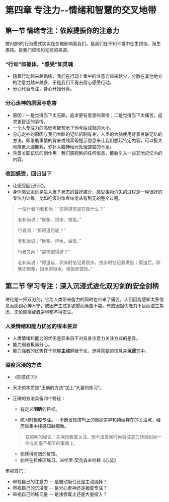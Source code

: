 # 第四章 专注力--情绪和智慧的交叉地带

## 第一节 情绪专注：依照提振你的注意力

做A想B的行为模式实实在在地影响着我们，是我们在不知不觉中徒生烦恼、渐生愚钝。是我们烦恼和无能的来源。

### “行动”如躯体，“感受”如灵魂

* 随着行动越来越熟练，我们在行动上集中的注意力越来越少，分散在其他地方的注意力越来越多，于是我们不再去耐心感受行动。
* 分心代替专注，身心开始分离。

### 分心走神的原因与危害

* 原因：一是觉得当下太无聊，追求更有意思的事情；二是觉得当下太痛苦，追求更舒适的事情。
* 一个人专注力的高低可能预示了他今后成就的大小。
* 分心走神的原因与我们大脑的记忆机制有关，人类的大脑使用背景关联记忆的方法，即借助事情的背景或线索等提示信息来让我们想起特定内容，可以极大地降低大脑能耗，弥补大脑神经元处理速度的不足。
* 背景关联记忆的副作用：我们感观到的任何信息，都会引入一些其他记忆内的内容。

### 收回感受，回归当下

* 让感受回归行动。
* 身体感受永远是进入当下状态的最好媒介，感受事物消失的过程是一种很好的专注力训练，比如吃饭时体会味觉从有到无的整个过程。

> 一位行者问老和尚：“您得道前是在做什么？”
>
> 老和尚说：“砍柴、担水、做饭。”
>
> 行者问：“那得道后呢？”
>
> 老和尚说：“砍柴、担水、做饭。”
>
> 行者又问：“那何谓得道？”
>
> 老和尚说：“得道前，砍柴时惦记着挑水，挑水时惦记着做饭；得道后，砍柴即砍柴，担水即担水，做饭即做饭。”

## 第二节 学习专注：深入沉浸式进化双刃剑的安全剑柄

进化是一把双刃剑，它给人类带来能力的同时也带来了痛苦，人们因能感知太多信息而感到心神不宁，或因产生过多欲望而痛苦不堪，有或因担忧能力不足而滋生焦虑，无论顺境或者逆境都不得安生。

### 人类情绪和能力优劣的根本差异

* 人类情绪和能力的优劣差异来自于对自身注意力关注方式的差异。
* 能力弱者极易分心。
* 能力强者的优势在于能够**主动**屏蔽干扰，选择需要的信息并**沉浸**其中。

### 深度沉浸的方法

* 《刻意练习》

* 天才的本质是“正确的方法”加上“大量的练习”。

* 正确的方法具备四个特征：

  * 有定义**明确**的目标。

  * 练习时极度专注。--不断发现技巧上的微妙差异和持续存在的关注点，经历越集中择感知越细微。

  > 变聪明的秘诀：先保持极度关注，想不出答案时再将注意力转换到另一件与此毫不相干的事情上。
  
  * 能获得有效的反馈。
  * 始终在拉伸区练习。米哈里·契克森米哈赖《心流》



审视自己：

* 审视自己的注意力 -- 是被动吸引还是主动选择？
* 审视自己的沉浸度 -- 是分心走神还是极度专注？
* 审视自己的练习量 -- 是浅尝辄止还是大量投入？